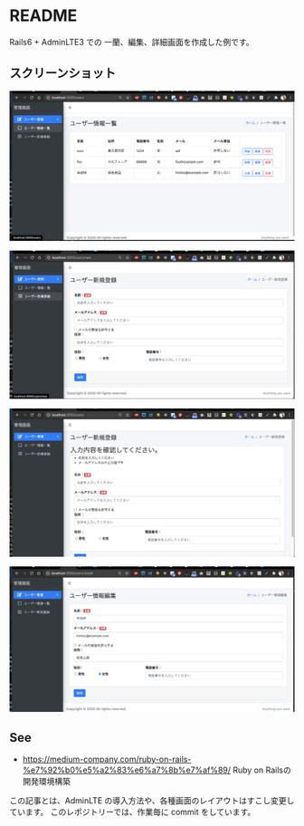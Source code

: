 # README

Rails6 + AdminLTE3 での 一蘭、編集、詳細画面を作成した例です。

## スクリーンショット

![000](screenshots/screen-000.png)

![001](screenshots/screen-001.png)

![002](screenshots/screen-002.png)

![003](screenshots/screen-003.png)

## See 

* <https://medium-company.com/ruby-on-rails-%e7%92%b0%e5%a2%83%e6%a7%8b%e7%af%89/>
  Ruby on Railsの開発環境構築

この記事とは、AdminLTE の導入方法や、各種画面のレイアウトはすこし変更しています。
このレポジトリーでは、作業毎に commit をしています。
